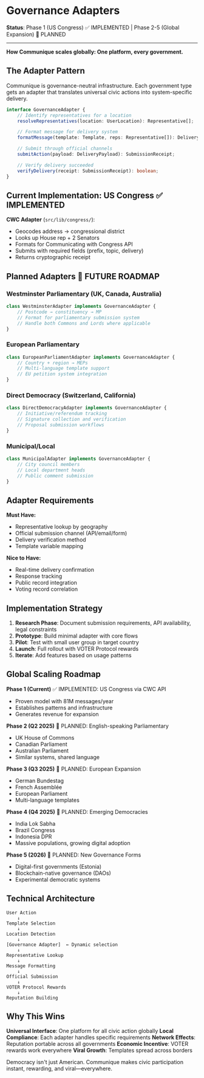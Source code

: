# Governance Adapters

**Status**: Phase 1 (US Congress) ✅ IMPLEMENTED | Phase 2-5 (Global Expansion) 🔮 PLANNED

---

**How Communique scales globally: One platform, every government.**

## The Adapter Pattern

Communique is governance-neutral infrastructure. Each government type gets an adapter that translates universal civic actions into system-specific delivery.

```typescript
interface GovernanceAdapter {
	// Identify representatives for a location
	resolveRepresentatives(location: UserLocation): Representative[];

	// Format message for delivery system
	formatMessage(template: Template, reps: Representative[]): DeliveryPayload;

	// Submit through official channels
	submitAction(payload: DeliveryPayload): SubmissionReceipt;

	// Verify delivery succeeded
	verifyDelivery(receipt: SubmissionReceipt): boolean;
}
```

## Current Implementation: US Congress ✅ IMPLEMENTED

**CWC Adapter** (`src/lib/congress/`):

- Geocodes address → congressional district
- Looks up House rep + 2 Senators
- Formats for Communicating with Congress API
- Submits with required fields (prefix, topic, delivery)
- Returns cryptographic receipt

## Planned Adapters 🔮 FUTURE ROADMAP

### Westminster Parliamentary (UK, Canada, Australia)

```typescript
class WestminsterAdapter implements GovernanceAdapter {
	// Postcode → constituency → MP
	// Format for parliamentary submission system
	// Handle both Commons and Lords where applicable
}
```

### European Parliamentary

```typescript
class EuropeanParliamentAdapter implements GovernanceAdapter {
	// Country + region → MEPs
	// Multi-language template support
	// EU petition system integration
}
```

### Direct Democracy (Switzerland, California)

```typescript
class DirectDemocracyAdapter implements GovernanceAdapter {
	// Initiative/referendum tracking
	// Signature collection and verification
	// Proposal submission workflows
}
```

### Municipal/Local

```typescript
class MunicipalAdapter implements GovernanceAdapter {
	// City council members
	// Local department heads
	// Public comment submission
}
```

## Adapter Requirements

**Must Have:**

- Representative lookup by geography
- Official submission channel (API/email/form)
- Delivery verification method
- Template variable mapping

**Nice to Have:**

- Real-time delivery confirmation
- Response tracking
- Public record integration
- Voting record correlation

## Implementation Strategy

1. **Research Phase**: Document submission requirements, API availability, legal constraints
2. **Prototype**: Build minimal adapter with core flows
3. **Pilot**: Test with small user group in target country
4. **Launch**: Full rollout with VOTER Protocol rewards
5. **Iterate**: Add features based on usage patterns

## Global Scaling Roadmap

**Phase 1 (Current)** ✅ IMPLEMENTED: US Congress via CWC API

- Proven model with 81M messages/year
- Establishes patterns and infrastructure
- Generates revenue for expansion

**Phase 2 (Q2 2025)** 🔮 PLANNED: English-speaking Parliamentary

- UK House of Commons
- Canadian Parliament
- Australian Parliament
- Similar systems, shared language

**Phase 3 (Q3 2025)** 🔮 PLANNED: European Expansion

- German Bundestag
- French Assemblée
- European Parliament
- Multi-language templates

**Phase 4 (Q4 2025)** 🔮 PLANNED: Emerging Democracies

- India Lok Sabha
- Brazil Congress
- Indonesia DPR
- Massive populations, growing digital adoption

**Phase 5 (2026)** 🔮 PLANNED: New Governance Forms

- Digital-first governments (Estonia)
- Blockchain-native governance (DAOs)
- Experimental democratic systems

## Technical Architecture

```
User Action
    ↓
Template Selection
    ↓
Location Detection
    ↓
[Governance Adapter]  ← Dynamic selection
    ↓
Representative Lookup
    ↓
Message Formatting
    ↓
Official Submission
    ↓
VOTER Protocol Rewards
    ↓
Reputation Building
```

## Why This Wins

**Universal Interface**: One platform for all civic action globally
**Local Compliance**: Each adapter handles specific requirements
**Network Effects**: Reputation portable across all governments
**Economic Incentive**: VOTER rewards work everywhere
**Viral Growth**: Templates spread across borders

Democracy isn't just American. Communique makes civic participation instant, rewarding, and viral—everywhere.
